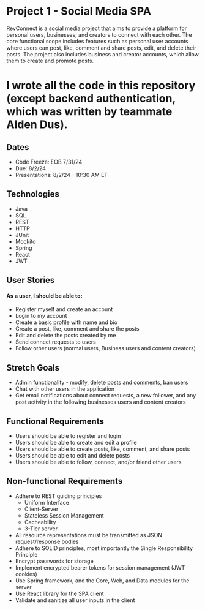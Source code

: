 # Project 1 - Social Media SPA
RevConnect is a social media project that aims to provide a platform for personal users, businesses, and creators to
connect with each other. The core functional scope includes features such as personal user accounts where users can post, like,
comment and share posts, edit, and delete their posts. The project also includes business and creator accounts, which allow
them to create and promote posts.

# I wrote all the code in this repository (except backend authentication, which was written by teammate Alden Dus).

## Dates
 - Code Freeze: EOB 7/31/24
 - Due: 8/2/24
 - Presentations: 8/2/24 - 10:30 AM ET

## Technologies
 - Java
 - SQL
 - REST
 - HTTP
 - JUnit
 - Mockito
 - Spring
 - React
 - JWT

## User Stories
#### As a user, I should be able to:
 - Register myself and create an account
 - Login to my account
 - Create a basic profile with name and bio
 - Create a post, like, comment and share the posts
 - Edit and delete the posts created by me
 - Send connect requests to users
 - Follow other users (normal users, Business users and content creators)

## Stretch Goals
 - Admin functionality - modify, delete posts and comments, ban users
 - Chat with other users in the application
 - Get email notifications about connect requests, a new follower, and any post activity in the following businesses users and content creators

## Functional Requirements
 - Users should be able to register and login
 - Users should be able to create and edit a profile
 - Users should be able to create posts, like, comment, and share posts
 - Users should be able to edit and delete posts
 - Users should be able to follow, connect, and/or friend other users

## Non-functional Requirements
 - Adhere to REST guiding principles
   - Uniform Interface
   - Client-Server
   - Stateless Session Management
   - Cacheability
   - 3-Tier server
 - All resource representations must be transmitted as JSON request/response bodies
 - Adhere to SOLID principles, most importantly the Single Responsibility Principle
 - Encrypt passwords for storage
 - Implement encrypted bearer tokens for session management (JWT cookies)
 - Use Spring framework, and the Core, Web, and Data modules for the server
 - Use React library for the SPA client
 - Validate and sanitize all user inputs in the client
